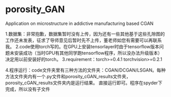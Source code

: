 # porosity_GAN
Application on microstructure in addictive manufacturing based CGAN  


1.数据集：非常抱歉，数据集暂时没有上传，因为还有一些其他基于这些孔隙图的工作还未发表，征求了导师意见后暂时先不上传，董老师如您有需要可以再联系我。
2.code使用torch写的。在GPU上安装tensorlayer时由于tensorflow版本问题未安装成功（当时GPU有其他同学跑tensorflow程序，所以没办法升级版本）决定用以前安装好的torch。
3.requirement：torch>=0.4.1
torchvision>=0.2.1

4.程序运行：code文件夹里有三种方法的文件夹：CGAN/DCGAN/LSGAN。每种方法文件夹内有一个.py文件和porosity_cGAN_results文件夹，porosity_cGAN_results文件夹内是运行结果。
直接运行即可。程序在spyder下完成，所以没有子文件
